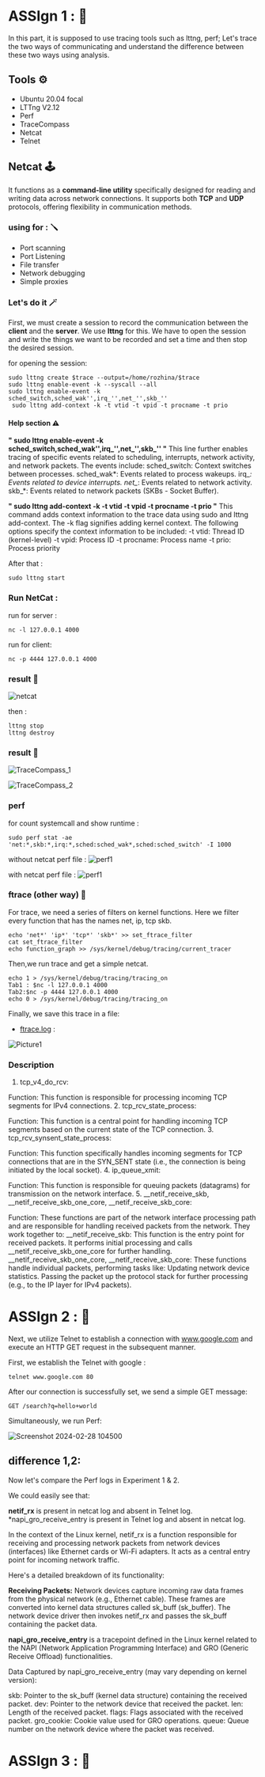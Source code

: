 # ASSIgn 1 : 🥇
In this part, it is supposed to use tracing tools such as lttng, perf; Let's trace the two ways of communicating and understand the difference between these two ways using analysis.

## Tools ⚙
- Ubuntu 20.04 focal
- LTTng V2.12
- Perf
- TraceCompass
- Netcat
- Telnet

## Netcat 🕹️
It functions as a **command-line utility** specifically designed for reading and writing data across network connections. It supports both **TCP** and **UDP** protocols, offering flexibility in communication methods.

### using for : 🪛
- Port scanning
- Port Listening
- File transfer
- Network debugging
- Simple proxies

 ### Let's do it 🪄
 First, we must create a session to record the communication between the **client** and the **server**.
We use **lttng** for this.
We have to open the session and write the things we want to be recorded and set a time and then stop the desired session.

for opening the session:
```
sudo lttng create $trace --output=/home/rozhina/$trace
sudo lttng enable-event -k --syscall --all
sudo lttng enable-event -k sched_switch,sched_wak'',irq_'',net_'',skb_''
 sudo lttng add-context -k -t vtid -t vpid -t procname -t prio
```
#### Help section ⚠️
**" sudo lttng enable-event -k sched_switch,sched_wak'',irq_'',net_'',skb_'' "**
This line further enables tracing of specific events related to scheduling, interrupts, network activity, and network packets.
The events include:
sched_switch: Context switches between processes.
sched_wak*: Events related to process wakeups.
irq_*: Events related to device interrupts.
net_*: Events related to network activity.
skb_*: Events related to network packets (SKBs - Socket Buffer).

**" sudo lttng add-context -k -t vtid -t vpid -t procname -t prio "**
This command adds context information to the trace data using sudo and lttng add-context.
The -k flag signifies adding kernel context.
The following options specify the context information to be included:
-t vtid: Thread ID (kernel-level)
-t vpid: Process ID
-t procname: Process name
-t prio: Process priority

After that :
```
sudo lttng start
```
### Run NetCat :

run for server :
```
nc -l 127.0.0.1 4000
```

run for client:

```
nc -p 4444 127.0.0.1 4000
```
### result 🎥

![netcat](https://github.com/Rozh-Zizigoloo/linux-tracing/blob/main/assignment%201/SRC/Screenshot%202024-02-28%20095508.png)

then :

```
lttng stop
lttng destroy
```
### result 🎥
![TraceCompass_1](https://github.com/Rozh-Zizigoloo/linux-tracing/assets/156912661/754dc275-cae1-4210-ad6f-446c062f4066)

![TraceCompass_2](https://github.com/Rozh-Zizigoloo/linux-tracing/assets/156912661/248bea0d-923a-4328-b96a-0c7992179571)

### perf
for count systemcall and show runtime :

```
sudo perf stat -ae 'net:*,skb:*,irq:*,sched:sched_wak*,sched:sched_switch' -I 1000
```
without netcat perf file :
![perf1](https://github.com/Rozh-Zizigoloo/linux-tracing/blob/main/assignment%201/SRC/Screenshot%202024-02-28%20093526.png)

with netcat perf file :
![perf1](https://github.com/Rozh-Zizigoloo/linux-tracing/blob/main/assignment%201/SRC/Screenshot%202024-02-28%20093305.png)

### ftrace (other way) 🔧
For trace, we need a series of filters on kernel functions. Here we filter every function that has the names net, ip, tcp skb.
```
echo 'net*' 'ip*' 'tcp*' 'skb*' >> set_ftrace_filter
cat set_ftrace_filter
echo function_graph >> /sys/kernel/debug/tracing/current_tracer
```
Then,we run trace and get a simple netcat.
```
echo 1 > /sys/kernel/debug/tracing/tracing_on
Tab1 : $nc -l 127.0.0.1 4000
Tab2:$nc -p 4444 127.0.0.1 4000
echo 0 > /sys/kernel/debug/tracing/tracing_on
```
Finally, we save this trace in a file:

- [ftrace.log](https://github.com/Rozh-Zizigoloo/Linux-Kernel-Tracing-in-Docker-Network/blob/main/src/perf_simple.txt) :

![Picture1](https://github.com/Rozh-Zizigoloo/linux-tracing/blob/main/assignment%201/SRC/Screenshot%202024-02-28%20100706.png)

### Description
1. tcp_v4_do_rcv:

Function: This function is responsible for processing incoming TCP segments for IPv4 connections.
2. tcp_rcv_state_process:

Function: This function is a central point for handling incoming TCP segments based on the current state of the TCP connection.
3. tcp_rcv_synsent_state_process:

Function: This function specifically handles incoming segments for TCP connections that are in the SYN_SENT state (i.e., the connection is being initiated by the local socket).
4. ip_queue_xmit:

Function: This function is responsible for queuing packets (datagrams) for transmission on the network interface.
5. __netif_receive_skb, __netif_receive_skb_one_core, __netif_receive_skb_core:

Function: These functions are part of the network interface processing path and are responsible for handling received packets from the network. They work together to:
__netif_receive_skb: This function is the entry point for received packets. It performs initial processing and calls __netif_receive_skb_one_core for further handling.
__netif_receive_skb_one_core, __netif_receive_skb_core: These functions handle individual packets, performing tasks like:
Updating network device statistics.
Passing the packet up the protocol stack for further processing (e.g., to the IP layer for IPv4 packets).
# ASSIgn 2 : 🥇
Next, we utilize Telnet to establish a connection with www.google.com and execute an HTTP GET request in the subsequent manner.

First, we establish the Telnet with google :

```
telnet www.google.com 80
```

After our connection is successfully set, we send a simple GET message:

```
GET /search?q=hello+world
```

Simultaneously, we run Perf:

![Screenshot 2024-02-28 104500](https://github.com/Rozh-Zizigoloo/linux-tracing/assets/156912661/af86b4cc-b783-4148-b984-12a21d0db4f4)

## difference 1,2:
Now let's compare the Perf logs in Experiment 1 & 2.

We could easily see that:

**netif_rx** is present in netcat log and absent in Telnet log.
*napi_gro_receive_entry is present in Telnet log and absent in netcat log.


In the context of the Linux kernel, netif_rx is a function responsible for receiving and processing network packets from network devices (interfaces) like Ethernet cards or Wi-Fi adapters. It acts as a central entry point for incoming network traffic.

Here's a detailed breakdown of its functionality:

**Receiving Packets:**
Network devices capture incoming raw data frames from the physical network (e.g., Ethernet cable).
These frames are converted into kernel data structures called sk_buff (sk_buffer).
The network device driver then invokes netif_rx and passes the sk_buff containing the packet data.

**napi_gro_receive_entry** is a tracepoint defined in the Linux kernel related to the NAPI (Network Application Programming Interface) and GRO (Generic Receive Offload) functionalities.

Data Captured by napi_gro_receive_entry (may vary depending on kernel version):

skb: Pointer to the sk_buff (kernel data structure) containing the received packet.
dev: Pointer to the network device that received the packet.
len: Length of the received packet.
flags: Flags associated with the received packet.
gro_cookie: Cookie value used for GRO operations.
queue: Queue number on the network device where the packet was received.

# ASSIgn 3 : 🥇
